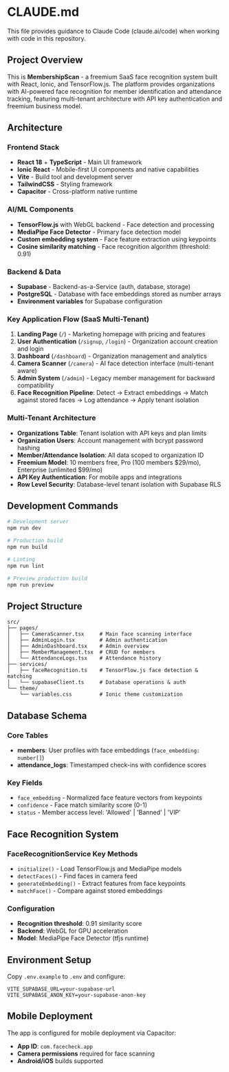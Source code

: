 # CLAUDE.md

This file provides guidance to Claude Code (claude.ai/code) when working with code in this repository.

## Project Overview

This is **MembershipScan** - a freemium SaaS face recognition system built with React, Ionic, and TensorFlow.js. The platform provides organizations with AI-powered face recognition for member identification and attendance tracking, featuring multi-tenant architecture with API key authentication and freemium business model.

## Architecture

### Frontend Stack
- **React 18** + **TypeScript** - Main UI framework
- **Ionic React** - Mobile-first UI components and native capabilities
- **Vite** - Build tool and development server
- **TailwindCSS** - Styling framework
- **Capacitor** - Cross-platform native runtime

### AI/ML Components
- **TensorFlow.js** with WebGL backend - Face detection and processing
- **MediaPipe Face Detector** - Primary face detection model
- **Custom embedding system** - Face feature extraction using keypoints
- **Cosine similarity matching** - Face recognition algorithm (threshold: 0.91)

### Backend & Data
- **Supabase** - Backend-as-a-Service (auth, database, storage)
- **PostgreSQL** - Database with face embeddings stored as number arrays
- **Environment variables** for Supabase configuration

### Key Application Flow (SaaS Multi-Tenant)
1. **Landing Page** (`/`) - Marketing homepage with pricing and features
2. **User Authentication** (`/signup`, `/login`) - Organization account creation and login
3. **Dashboard** (`/dashboard`) - Organization management and analytics
4. **Camera Scanner** (`/camera`) - AI face detection interface (multi-tenant aware)
5. **Admin System** (`/admin`) - Legacy member management for backward compatibility
6. **Face Recognition Pipeline**: Detect → Extract embeddings → Match against stored faces → Log attendance → Apply tenant isolation

### Multi-Tenant Architecture
- **Organizations Table**: Tenant isolation with API keys and plan limits
- **Organization Users**: Account management with bcrypt password hashing
- **Member/Attendance Isolation**: All data scoped to organization ID
- **Freemium Model**: 10 members free, Pro (100 members $29/mo), Enterprise (unlimited $99/mo)
- **API Key Authentication**: For mobile apps and integrations
- **Row Level Security**: Database-level tenant isolation with Supabase RLS

## Development Commands

```bash
# Development server
npm run dev

# Production build
npm run build

# Linting
npm run lint

# Preview production build
npm run preview
```

## Project Structure

```
src/
├── pages/
│   ├── CameraScanner.tsx     # Main face scanning interface
│   ├── AdminLogin.tsx        # Admin authentication
│   ├── AdminDashboard.tsx    # Admin overview
│   ├── MemberManagement.tsx  # CRUD for members
│   └── AttendanceLogs.tsx    # Attendance history
├── services/
│   ├── faceRecognition.ts    # TensorFlow.js face detection & matching
│   └── supabaseClient.ts     # Database operations & auth
└── theme/
    └── variables.css         # Ionic theme customization
```

## Database Schema

### Core Tables
- **members**: User profiles with face embeddings (`face_embedding: number[]`)
- **attendance_logs**: Timestamped check-ins with confidence scores

### Key Fields
- `face_embedding` - Normalized face feature vectors from keypoints
- `confidence` - Face match similarity score (0-1)
- `status` - Member access level: 'Allowed' | 'Banned' | 'VIP'

## Face Recognition System

### FaceRecognitionService Key Methods
- `initialize()` - Load TensorFlow.js and MediaPipe models
- `detectFaces()` - Find faces in camera feed
- `generateEmbedding()` - Extract features from face keypoints
- `matchFace()` - Compare against stored embeddings

### Configuration
- **Recognition threshold**: 0.91 similarity score
- **Backend**: WebGL for GPU acceleration
- **Model**: MediaPipe Face Detector (tfjs runtime)

## Environment Setup

Copy `.env.example` to `.env` and configure:
```
VITE_SUPABASE_URL=your-supabase-url
VITE_SUPABASE_ANON_KEY=your-supabase-anon-key
```

## Mobile Deployment

The app is configured for mobile deployment via Capacitor:
- **App ID**: `com.facecheck.app`
- **Camera permissions** required for face scanning
- **Android/iOS** builds supported